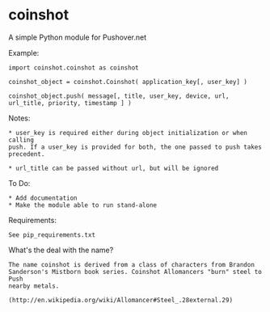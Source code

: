 coinshot
========

A simple Python module for Pushover.net

Example:

    import coinshot.coinshot as coinshot

    coinshot_object = coinshot.Coinshot( application_key[, user_key] )

    coinshot_object.push( message[, title, user_key, device, url, url_title, priority, timestamp ] )

Notes:

    * user_key is required either during object initialization or when calling
    push. If a user_key is provided for both, the one passed to push takes
    precedent.

    * url_title can be passed without url, but will be ignored

To Do:

    * Add documentation
    * Make the module able to run stand-alone

Requirements:

    See pip_requirements.txt

What's the deal with the name?

    The name coinshot is derived from a class of characters from Brandon
    Sanderson's Mistborn book series. Coinshot Allomancers "burn" steel to Push
    nearby metals.

    (http://en.wikipedia.org/wiki/Allomancer#Steel_.28external.29)
